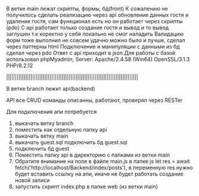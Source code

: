В ветке main лежат скрипты, формы, бд(front)
К сожалению не получилось сделать реализацию через api обновление данных гостя и удаление гостя, сам функционал есть но он работает через скрипты (pdo)
С api работает только создание гостя и вывод и то вывод заглушен т.к коректно у себя локально не смог наладить
Валидацию форм тоже выполнил не совсем удачно можно было и лучше, сделал через паттерны html
Подключение и манипуляции с данными из бд сделал через pdo
Ответ с api приходит в json
Для работы с базой использовал phpMyadmin,
Server: Apache/2.4.58 (Win64) OpenSSL/3.1.3 PHP/8.2.12

||||||||||||||||||||||||||||||||||||||||||||||||||||||||||||||||||||||||||||

В ветке branch лежит api(backend)

API все CRUD команды описанны, работают, проверял через RESTer

Для подключения апи потребуется 
1. выкачать ветку branch
2. поместить как отдельную папку api
3. выкачать ветку main
4. выкачать guest.sql подключить бд guest.sql
5. подключить бд guest
6. Поместить папку api в директорию с папками из ветки main
7. Обратите внимание на поле в файле main.js в папке js let res = await fetch('http://localhost/Backend/index/posts'), в переменную res нужно будет вставить ссылку на апи, иначе не будет работать создание новой записи
8. запустить скрипт index.php в папке web (из ветки main)
